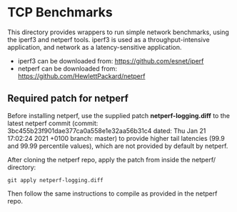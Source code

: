# TCP Benchmarks 

This directory provides wrappers to run simple network benchmarks, using the iperf3 and netperf tools. iperf3 is used as a throughput-intensive application, and network as a latency-sensitive application.

+ iperf3 can be downloaded from: https://github.com/esnet/iperf
+ netperf can be downloaded from: https://github.com/HewlettPackard/netperf 

## Required patch for netperf

Before installing netperf, use the supplied patch **netperf-logging.diff** to the latest netperf commit (commit: 3bc455b23f901dae377ca0a558e1e32aa56b31c4 dated: Thu Jan 21 17:02:24 2021 +0100 branch: master) to provide higher tail latencies (99.9 and 99.99 percentile values), which are not provided by default by netperf.

After cloning the netperf repo, apply the patch from inside the netperf/ directory:

```
git apply netperf-logging.diff

```

Then follow the same instructions to compile as provided in the netperf repo.

